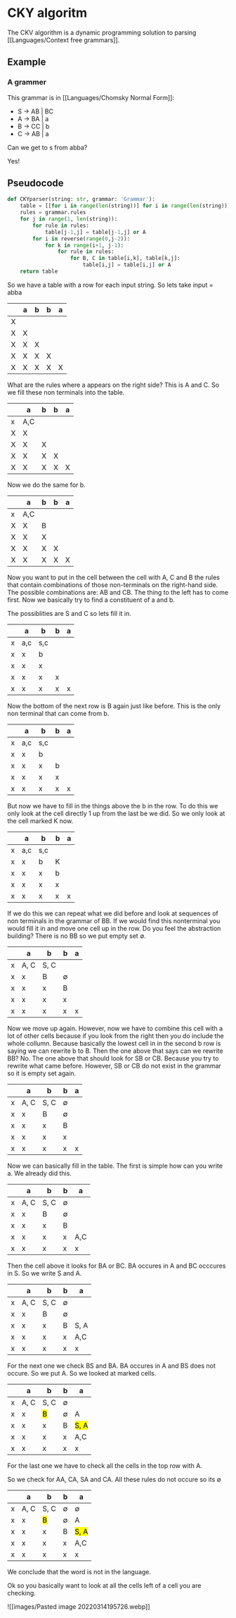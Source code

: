 # CKY algoritm 
The CKV algorithm is a dynamic programming solution to parsing [[Languages/Context free grammars]]. 

## Example

### A grammer
This grammar is in [[Languages/Chomsky Normal Form]]:

- S -> AB | BC
- A -> BA | a
- B -> CC | b
- C → AB | a

Can we get to s from abba? 

Yes!

## Pseudocode

```python
def CKYparser(string: str, grammar: 'Grammar'):
	table = [[for i in range(len(string))] for i in range(len(string))]
	rules = grammar.rules
	for j in range(1, len(string)):
		for rule in rules:
			table[j-1,j] = table[j-1,j] or A
		for i in reverse(range(0,j-2)):
			for k in range(i+1, j-1):
				for rule in rules:
					for B, C in table[i,k], table[k,j]:
						table[i,j] = table[i,j] or A
	return table
```


So we have a table with a row for each input string. So lets take input = abba

|     | a   | b   | b   | a   |
| --- | --- | --- | --- | --- |
| X   |     |     |     |     |
| X   | X   |     |     |     |
| X   | X   | X   |     |     |
| X   | X   | X   | X   |     |
| X   | X   | X   | X   | X   | 


What are the rules where a appears on the right side?
This is A and C. So we fill these non terminals into the table.

|     | a   | b   | b   | a   |
| --- | --- | --- | --- | --- |
| x   | A,C |     |     |     |
| X   | X   |     |     |     |
| X   | X   | X   |     |     |
| X   | X   | X   | X   |     |
| X   | X   | X   | X   | X   |

Now we do the same for b.

|     | a   | b   | b   | a   |
| --- | --- | --- | --- | --- |
| x   | A,C |     |     |     |
| X   | X   | B    |     |     |
| X   | X   | X   |     |     |
| X   | X   | X   | X   |     |
| X   | X   | X   | X   | X   |


Now you want to put in the cell between the cell with A, C and B the rules that contain combinations of those non-terminals on the right-hand side. The possible combinations are: AB and CB. The thing to the left has to come first. Now we basically try to find a constituent of a and b.

The possiblities are S and C so lets fill it in.

|     | a   | b   | b   | a   |
| --- | --- | --- | --- | --- |
| x   | a,c | s,c |     |     |
| x   | x   | b   |     |     |
| x   | x   | x   |     |     |
| x   | x   | x   | x   |     |
| x   | x   | x   | x   | x   |

Now the bottom of the next row is B again just like before. This is the only non terminal that can come from b. 

|     | a   | b   | b   | a   |
| --- | --- | --- | --- | --- |
| x   | a,c | s,c |     |     |
| x   | x   | b   |     |     |
| x   | x   | x   | b   |     |
| x   | x   | x   | x   |     |
| x   | x   | x   | x   | x   |

But now we have to fill in the things above the b in the row. To do this we only look at the cell directly 1 up from the last be we did. So we only look at the cell marked K now.  

|     | a   | b   | b   | a   |
| --- | --- | --- | --- | --- |
| x   | a,c | s,c |     |     |
| x   | x   | b   |K     |     |
| x   | x   | x   | b   |     |
| x   | x   | x   | x   |     |
| x   | x   | x   | x   | x   |

If we do this we can repeat what we did before and look at sequences of non terminals in the grammar of BB. If we would find this nonterminal you would fill it in and move one cell up in the row. Do you feel the abstraction building? There is no BB so we put empty set $\emptyset$. 


|     | a    | b    | b           | a   |
| --- | ---- | ---- | ----------- | --- |
| x   | A, C | S, C |             |     |
| x   | x    | B    | $\emptyset$ |     |
| x   | x    | x    | B           |     |
| x   | x    | x    | x           |     |
| x   | x    | x    | x           | x   |

Now we move up again. However, now we have to combine this cell with a lot of other cells because if you look from the right then you do include the whole collumn. Because basically the lowest cell in in the second b row is saying we can rewrite b to B. Then the one above that says can we rewrite BB? No. The one above that should look for SB or CB. Because you try to rewrite what came before. However, SB or CB do not exist in the grammar so it is empty set again. 

|     | a    | b    | b           | a   |
| --- | ---- | ---- | ----------- | --- |
| x   | A, C | S, C |   $\emptyset$          |     |
| x   | x    | B    | $\emptyset$ |     |
| x   | x    | x    | B           |     |
| x   | x    | x    | x           |     |
| x   | x    | x    | x           | x   |

Now we can basically fill in the table. The first is simple how can you write a. We already did this.  

|     | a    | b    | b           | a   |
| --- | ---- | ---- | ----------- | --- |
| x   | A, C | S, C | $\emptyset$ |     |
| x   | x    | B    | $\emptyset$ |     |
| x   | x    | x    | B           |     |
| x   | x    | x    | x           | A,C | 
| x   | x    | x    | x           | x   |

Then the cell above it looks for BA or BC. BA occures in A and BC occcures in S. So we write S and A. 

|     | a    | b    | b           | a    |
| --- | ---- | ---- | ----------- | ---- |
| x   | A, C | S, C | $\emptyset$ |      |
| x   | x    | B    | $\emptyset$ |      |
| x   | x    | x    | B           | S, A | 
| x   | x    | x    | x           | A,C  |
| x   | x    | x    | x           | x    |

For the next one we check  BS and BA. BA occures in A and BS does not occure.  So we put A. So we looked at marked cells.

|     | a    | b    | b           | a    |
| --- | ---- | ---- | ----------- | ---- |
| x   | A, C | S, C | $\emptyset$ |      |
| x   | x    | <mark>B<mark/>    | $\emptyset$ | A     |
| x   | x    | x    | B           | <mark>S, A<mark/> | 
| x   | x    | x    | x           | A,C  |
| x   | x    | x    | x           | x    |

For the last one we have to check all the cells in the top row with A. 

So we check for AA, CA, SA and CA. All these rules do not occure so its $\emptyset$

|     | a    | b    | b           | a    |
| --- | ---- | ---- | ----------- | ---- |
| x   | A, C | S, C | $\emptyset$ |  $\emptyset$    |
| x   | x    | <mark>B<mark/>    | $\emptyset$ | A     |
| x   | x    | x    | B           | <mark>S, A<mark/> | 
| x   | x    | x    | x           | A,C  |
| x   | x    | x    | x           | x    |

We conclude that the word is not in the language. 


Ok so you basically want to look at all the cells left of a cell you are checking. 

![[images/Pasted image 20220314195726.webp]]
